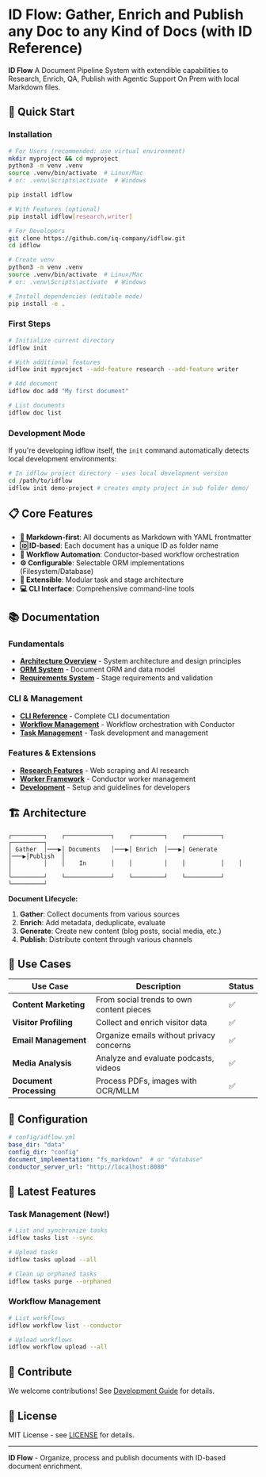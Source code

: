 # ID Flow: Gather, Enrich and Publish any Doc to any Kind of Docs (with ID Reference)

**ID Flow** A Document Pipeline System with extendible capabilities to Research, Enrich, QA, Publish with Agentic Support On Prem with local Markdown files.

## 🚀 Quick Start

### Installation

```bash
# For Users (recommended: use virtual environment)
mkdir myproject && cd myproject
python3 -m venv .venv
source .venv/bin/activate  # Linux/Mac
# or: .venv\Scripts\activate  # Windows

pip install idflow

# With Features (optional)
pip install idflow[research,writer]

# For Developers
git clone https://github.com/iq-company/idflow.git
cd idflow

# Create venv
python3 -m venv .venv
source .venv/bin/activate  # Linux/Mac
# or: .venv\Scripts\activate  # Windows

# Install dependencies (editable mode)
pip install -e .
```

### First Steps

```bash
# Initialize current directory
idflow init

# With additional features
idflow init myproject --add-feature research --add-feature writer

# Add document
idflow doc add "My first document"

# List documents
idflow doc list
```

### Development Mode

If you're developing idflow itself, the `init` command automatically detects local development environments:

```bash
# In idflow project directory - uses local development version
cd /path/to/idflow
idflow init demo-project # creates empty project in sub folder demo/
```

## 📋 Core Features

- **📁 Markdown-first**: All documents as Markdown with YAML frontmatter
- **🆔 ID-based**: Each document has a unique ID as folder name
- **🔄 Workflow Automation**: Conductor-based workflow orchestration
- **⚙️ Configurable**: Selectable ORM implementations (Filesystem/Database)
- **🔧 Extensible**: Modular task and stage architecture
- **💻 CLI Interface**: Comprehensive command-line tools

## 📚 Documentation

### Fundamentals
- **[Architecture Overview](docs/ARCHITECTURE_OVERVIEW.md)** - System architecture and design principles
- **[ORM System](docs/README_ORM.md)** - Document ORM and data model
- **[Requirements System](docs/README_REQUIREMENTS.md)** - Stage requirements and validation

### CLI & Management
- **[CLI Reference](docs/CLI.md)** - Complete CLI documentation
- **[Workflow Management](docs/WORKFLOW_MANAGEMENT.md)** - Workflow orchestration with Conductor
- **[Task Management](docs/TASK_MANAGEMENT.md)** - Task development and management

### Features & Extensions
- **[Research Features](docs/README_RESEARCH_FEATURES.md)** - Web scraping and AI research
- **[Worker Framework](docs/WORKER_FRAMEWORK_DOCUMENTATION.md)** - Conductor worker management
- **[Development](docs/README_dev.md)** - Setup and guidelines for developers

## 🏗️ Architecture

```
┌─────────┐    ┌─────────────┐    ┌─────────┐    ┌──────────┐    ┌─────────┐
│ Gather  │───▶│ Documents   │───▶│ Enrich  │───▶│ Generate │───▶│Publish  │
│         │    │    In       │    │         │    │          │    │         │
└─────────┘    └─────────────┘    └─────────┘    └──────────┘    └─────────┘
```

**Document Lifecycle:**
1. **Gather**: Collect documents from various sources
2. **Enrich**: Add metadata, deduplicate, evaluate
3. **Generate**: Create new content (blog posts, social media, etc.)
4. **Publish**: Distribute content through various channels

## 🎯 Use Cases

| Use Case | Description | Status |
|----------|-------------|--------|
| **Content Marketing** | From social trends to own content pieces | ✅ |
| **Visitor Profiling** | Collect and enrich visitor data | ✅ |
| **Email Management** | Organize emails without privacy concerns | ✅ |
| **Media Analysis** | Analyze and evaluate podcasts, videos | ✅ |
| **Document Processing** | Process PDFs, images with OCR/MLLM | ✅ |

## 🔧 Configuration

```yaml
# config/idflow.yml
base_dir: "data"
config_dir: "config"
document_implementation: "fs_markdown"  # or "database"
conductor_server_url: "http://localhost:8080"
```

## 🚀 Latest Features

### Task Management (New!)
```bash
# List and synchronize tasks
idflow tasks list --sync

# Upload tasks
idflow tasks upload --all

# Clean up orphaned tasks
idflow tasks purge --orphaned
```

### Workflow Management
```bash
# List workflows
idflow workflow list --conductor

# Upload workflows
idflow workflow upload --all
```

## 🤝 Contribute

We welcome contributions! See [Development Guide](README_dev.md) for details.

## 📄 License

MIT License - see [LICENSE](LICENSE) for details.

---

**ID Flow** - Organize, process and publish documents with ID-based document enrichment.